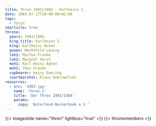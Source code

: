 ```yaml
---
title: Thron 1983/1984 - Karlheinz I.
date: 1983-07-17T20:00:00+02:00
tags:
  - Thron
noarticle: true
throne:
  years: 1983/1984
  king_title: Karlheinz I.
  king: Karlheinz Busen
  queen: Mechthild Lewing
  loh1: Martha Franke
  loh2: Margret Verst
  moh1: Karl-Heinz Agten
  moh2: Theo Franke
  cupbearer: Heinz Ewering
  courtmarshal: Klaus Dobrowolski
resources:
  - src: '1983.jpg'
    name: 'thron-1'
    title: 'Der Thron 1983/1984'
    params:
      copy: 'Buterland-Beckerhook e.V.'
---
```

{{< imageslide name="thron" lightbox="true" >}}
{{< thronemembers >}}
